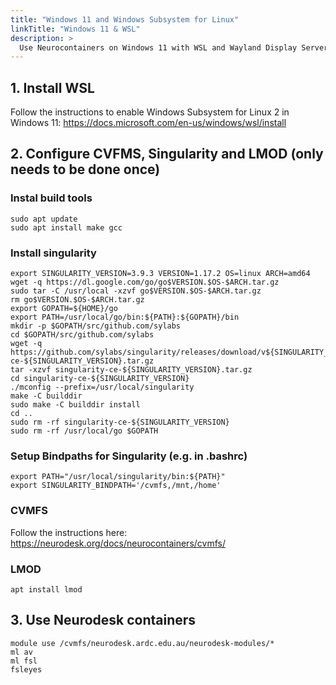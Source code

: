 ```yaml
---
title: "Windows 11 and Windows Subsystem for Linux"
linkTitle: "Windows 11 & WSL"
description: >
  Use Neurocontainers on Windows 11 with WSL and Wayland Display Server
---
```


## 1. Install WSL
Follow the instructions to enable Windows Subsystem for Linux 2 in Windows 11: https://docs.microsoft.com/en-us/windows/wsl/install

## 2. Configure CVFMS, Singularity and LMOD (only needs to be done once)

### Instal build tools
<pre class="language-batch command-line" data-prompt=">">
<code>sudo apt update
sudo apt install make gcc </code>
</pre>


### Install singularity
<pre class="language-batch command-line" data-prompt=">">
<code>export SINGULARITY_VERSION=3.9.3 VERSION=1.17.2 OS=linux ARCH=amd64
wget -q https://dl.google.com/go/go$VERSION.$OS-$ARCH.tar.gz 
sudo tar -C /usr/local -xzvf go$VERSION.$OS-$ARCH.tar.gz 
rm go$VERSION.$OS-$ARCH.tar.gz 
export GOPATH=${HOME}/go 
export PATH=/usr/local/go/bin:${PATH}:${GOPATH}/bin 
mkdir -p $GOPATH/src/github.com/sylabs 
cd $GOPATH/src/github.com/sylabs 
wget -q https://github.com/sylabs/singularity/releases/download/v${SINGULARITY_VERSION}/singularity-ce-${SINGULARITY_VERSION}.tar.gz 
tar -xzvf singularity-ce-${SINGULARITY_VERSION}.tar.gz 
cd singularity-ce-${SINGULARITY_VERSION} 
./mconfig --prefix=/usr/local/singularity 
make -C builddir 
sudo make -C builddir install 
cd .. 
sudo rm -rf singularity-ce-${SINGULARITY_VERSION} 
sudo rm -rf /usr/local/go $GOPATH </code>
</pre>

### Setup Bindpaths for Singularity (e.g. in .bashrc)
<pre class="language-batch command-line" data-prompt=">">
<code>export PATH="/usr/local/singularity/bin:${PATH}"
export SINGULARITY_BINDPATH='/cvmfs,/mnt,/home'</code>
</pre>

### CVMFS
Follow the instructions here: https://neurodesk.org/docs/neurocontainers/cvmfs/

### LMOD
<pre class="language-batch command-line" data-prompt=">">
<code>apt install lmod</code>
</pre>



## 3. Use Neurodesk containers
<pre class="language-batch command-line" data-prompt=">">
<code>module use /cvmfs/neurodesk.ardc.edu.au/neurodesk-modules/*
ml av
ml fsl
fsleyes</code>
</pre>
